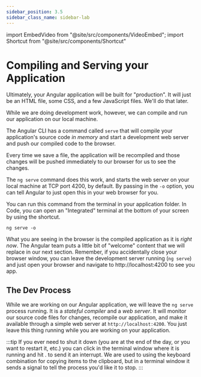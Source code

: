 ```yaml
---
sidebar_position: 3.5
sidebar_class_name: sidebar-lab
---
```


import EmbedVideo from "@site/src/components/VideoEmbed";
import Shortcut from "@site/src/components/Shortcut"

# Compiling and Serving your Application

Ultimately, your Angular application will be built for "production". It will just be an HTML file, some CSS, and a few JavaScript files. We'll do that later.

While we are doing development work, however, we can compile and run our application on our local machine. 

The Angular CLI has a command called `serve` that will compile your application's source code *in memory* and start a development web server and push our compiled code to the browser.

Every time we save a file, the application will be recompiled and those changes will be pushed immediately to our browser for us to see the changes.

The `ng serve` command does this work, and starts the web server on your local machine at TCP port 4200, by default. By passing in the `-o` option, you can tell Angular to just open this in your web browser for you.

You can run this command from the terminal in your application folder. In Code, you can open an "Integrated" terminal at the bottom of your screen by using the shortcut<Shortcut prefix="Ctrl" suffix="`" hint='Backtick key'/>.


```shell title="Serving your Application"
ng serve -o
```

<EmbedVideo id="824781049" title="Serving your Application" />

What you are seeing in the browser is the compiled application as it is *right now*. The Angular team puts a little bit of "welcome" content that we will replace in our next section. Remember, if you accidentally close your browser window, you can leave the development server running (`ng serve`) and just open your browser and navigate to http://localhost:4200 to see you app.

## The Dev Process

While we are working on our Angular application, we will leave the `ng serve` process running. It is a *stateful compiler* and a *web server*. It will monitor our source code files for changes, recompile our application, and make it available through a simple web server at `http://localhost:4200`. You just leave this thing running while you are working on your application.

:::tip If you ever need to shut it down (you are at the end of the day, or you want to restart it, etc.) you can click in the terminal window where it is running and hit <Shortcut prefix="Ctrl" suffix="c" />.
 to send it an interrupt. We are used to using the <Shortcut prefix="Ctrl" suffix="c" />keyboard combination for copying items to the clipboard, but in a terminal window it sends a signal to tell the process you'd like it to stop.
:::